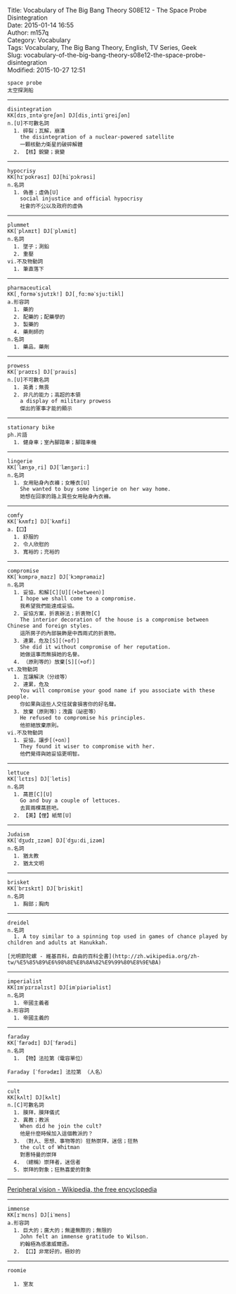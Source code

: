 Title: Vocabulary of The Big Bang Theory S08E12 - The Space Probe Disintegration  
Date: 2015-01-14 16:55  
Author: m157q  
Category: Vocabulary  
Tags: Vocabulary, The Big Bang Theory, English, TV Series, Geek  
Slug: vocabulary-of-the-big-bang-theory-s08e12-the-space-probe-disintegration  
Modified: 2015-10-27 12:51  
  
  
```  
space probe  
太空探測船  
```  
  
---  
  
```  
disintegration  
KK[dɪs͵ɪntəˋgreʃən] DJ[dis͵intiˋgreiʃən]  
n.[U]不可數名詞  
  1. 碎裂；瓦解，崩潰  
    the disintegration of a nuclear-powered satellite  
    一顆核動力衛星的破碎解體  
  2. 【核】銳變；衰變  
```  
  
---  
  
```  
hypocrisy  
KK[hɪˋpɑkrəsɪ] DJ[hiˋpɔkrəsi]  
n.名詞  
  1. 偽善；虛偽[U]  
    social injustice and official hypocrisy  
    社會的不公以及政府的虛偽  
```  
  
---  
  
```  
plummet  
KK[ˋplʌmɪt] DJ[ˋplʌmit]  
n.名詞  
  1. 墜子；測鉛  
  2. 重壓  
vi.不及物動詞  
  1. 筆直落下  
```  
  
---  
  
```  
pharmaceutical  
KK[͵fɑrməˋsjutɪk!] DJ[͵fɑ:məˋsju:tikl]  
a.形容詞  
  1. 藥的  
  2. 配藥的；配藥學的  
  3. 製藥的  
  4. 藥劑師的  
n.名詞  
  1. 藥品，藥劑  
```  
  
---  
  
```  
prowess  
KK[ˋpraʊɪs] DJ[ˋprauis]  
n.[U]不可數名詞  
  1. 英勇；無畏  
  2. 非凡的能力；高超的本領  
    a display of military prowess  
    傑出的軍事才能的顯示  
```  
  
---  
  
```  
stationary bike  
ph.片語  
  1. 健身車；室內腳踏車；腳踏車機  
```  
  
---  
  
```  
lingerie  
KK[ˋlænʒə͵ri] DJ[ˋlænʒəri:]  
n.名詞  
  1. 女用貼身內衣褲；女睡衣[U]  
    She wanted to buy some lingerie on her way home.  
    她想在回家的路上買些女用貼身內衣褲。  
```  
  
---  
  
```  
comfy  
KK[ˋkʌmfɪ] DJ[ˋkʌmfi]  
a.【口】  
  1. 舒服的  
  2. 令人欣慰的  
  3. 寬裕的；充裕的  
```  
  
---  
  
```  
compromise  
KK[ˋkɑmprə͵maɪz] DJ[ˋkɔmprəmaiz]  
n.名詞  
  1. 妥協，和解[C][U][（+between）]  
    I hope we shall come to a compromise.  
    我希望我們能達成妥協。  
  2. 妥協方案，折衷辦法；折衷物[C]  
    The interior decoration of the house is a compromise between Chinese and foreign styles.  
    這所房子的內部裝飾是中西兩式的折衷物。  
  3. 連累，危及[S][（+of）]  
    She did it without compromise of her reputation.  
    她做這事而無損她的名譽。  
  4. （原則等的）放棄[S][（+of）]  
vt.及物動詞  
  1. 互讓解決（分歧等）  
  2. 連累，危及  
    You will compromise your good name if you associate with these people.  
    你如果與這些人交往就會損害你的好名聲。  
  3. 放棄（原則等）；洩露（祕密等）  
    He refused to compromise his principles.  
    他拒絕放棄原則。  
vi.不及物動詞  
  1. 妥協，讓步[（+on）]  
    They found it wiser to compromise with her.  
    他們覺得與她妥協更明智。  
```  
  
---  
  
```  
lettuce  
KK[ˋlɛtɪs] DJ[ˋletis]  
n.名詞  
  1. 萵苣[C][U]  
    Go and buy a couple of lettuces.  
    去買兩棵萵苣吧。  
  2. 【美】【俚】紙幣[U]  
```  
  
---  
  
```  
Judaism  
KK[ˋdʒudɪ͵ɪzəm] DJ[ˋdʒu:di͵izəm]  
n.名詞  
  1. 猶太教  
  2. 猶太文明  
```  
  
---  
  
```  
brisket  
KK[ˋbrɪskɪt] DJ[ˋbriskit]  
n.名詞  
  1. 胸部；胸肉  
```  
  
---  
  
```  
dreidel  
n.名詞  
  1. A toy similar to a spinning top used in games of chance played by children and adults at Hanukkah.  
  
[光明節陀螺 - 維基百科，自由的百科全書](http://zh.wikipedia.org/zh-tw/%E5%85%89%E6%98%8E%E8%8A%82%E9%99%80%E8%9E%BA)  
```  
  
---  
  
```  
imperialist  
KK[ɪmˋpɪrɪəlɪst] DJ[imˋpiəriəlist]  
n.名詞  
  1. 帝國主義者  
a.形容詞  
  1. 帝國主義的  
```  
  
---  
  
```  
faraday  
KK[ˋfærədɪ] DJ[ˋfærədi]  
n.名詞  
  1. 【物】法拉第（電容單位）  
  
Faraday [ˋfɑrədæɪ] 法拉第 （人名）  
```  
  
---  
  
```  
cult  
KK[kʌlt] DJ[kʌlt]  
n.[C]可數名詞  
  1. 膜拜，膜拜儀式  
  2. 異教；教派  
    When did he join the cult?  
    他是什麼時候加入這個教派的？  
  3. （對人、思想、事物等的）狂熱崇拜，迷信；狂熱  
    the cult of Whitman  
    對惠特曼的崇拜  
  4. （總稱）崇拜者，迷信者  
  5. 崇拜的對象；狂熱喜愛的對象  
```  
  
---  
  
[Peripheral vision - Wikipedia, the free encyclopedia](http://en.wikipedia.org/wiki/Peripheral_vision)  
  
---  
  
```  
immense  
KK[ɪˋmɛns] DJ[iˋmens]  
a.形容詞  
  1. 巨大的；廣大的；無邊無際的；無限的  
    John felt an immense gratitude to Wilson.  
    約翰極為感激威爾遜。  
  2. 【口】非常好的，極妙的  
```  
  
---  
  
```  
roomie  
  
  1. 室友  
```  
